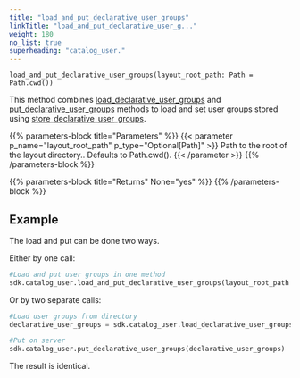 ```yaml
---
title: "load_and_put_declarative_user_groups"
linkTitle: "load_and_put_declarative_user_g..."
weight: 180
no_list: true
superheading: "catalog_user."
---
```


<!-- TODO -->

``load_and_put_declarative_user_groups(layout_root_path: Path = Path.cwd())``

This method combines [load_declarative_user_groups](../load_declarative_user_groups) and [put_declarative_user_groups](../put_declarative_user_groups) methods to load and
set user groups stored using [store_declarative_user_groups](../store_declarative_user_groups).

{{% parameters-block  title="Parameters" %}}
{{< parameter p_name="layout_root_path" p_type="Optional[Path]" >}}
Path to the root of the layout directory.. Defaults to Path.cwd().
{{< /parameter >}}
{{% /parameters-block %}}

{{% parameters-block title="Returns" None="yes" %}}
{{% /parameters-block %}}

## Example

The load and put can be done two ways.

Either by one call:

```python
#Load and put user groups in one method
sdk.catalog_user.load_and_put_declarative_user_groups(layout_root_path = Path.cwd())
```
Or by two separate calls:

```python
#Load user groups from directory
declarative_user_groups = sdk.catalog_user.load_declarative_user_groups(layout_root_path = Path.cwd())

#Put on server
sdk.catalog_user.put_declarative_user_groups(declarative_user_groups)
```

The result is identical.
